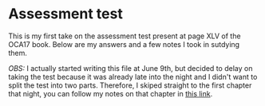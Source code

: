 # Assessment test

This is my first take on the assessment test present at page XLV of the OCA17 book. Below are my answers and a few notes I took in sutdying them.

*OBS:* I actually started writing this file at June 9th, but decided to delay on taking the test because it was already late into the night and I didn't want to split the test into two parts. Therefore, I skiped straight to the first chapter that night, you can follow my notes on that chapter in [this link](https://github.com/lrossi-dev/oca17/chap01/chap01.md).
